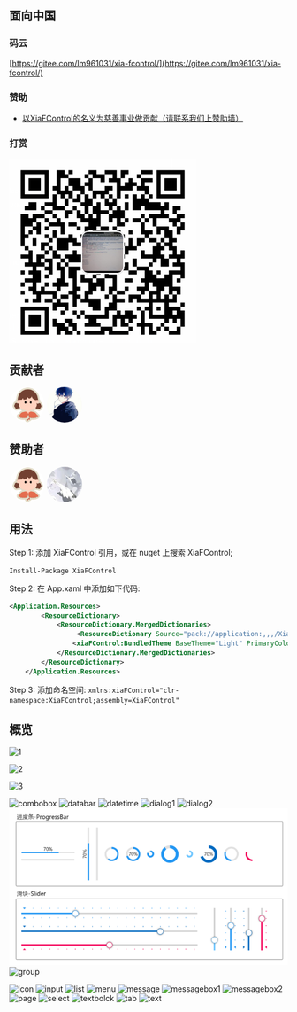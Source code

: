 ## 面向中国


### 码云

[https://gitee.com/lm961031/xia-fcontrol/](https://gitee.com/lm961031/xia-fcontrol/)

### 赞助

* [以XiaFControl的名义为慈善事业做贡献（请联系我们上赞助墙）](http://www.chinacharityfederation.org/ConfirmDonation/0.html?zhijie=3)

### 打赏

![打赏](https://raw.githubusercontent.com/LiuliuMao/LMFiles/master/XiaFControl/pay.png)

## 贡献者

<a href="https://github.com/LiuliuMao" target="_blank"><img style="border-radius:50%!important" width="64px" alt="ghost1372" src="https://raw.githubusercontent.com/LiuliuMao/LMFiles/master/XiaFControl/girl.png"></a></a>
<a href="https://github.com/justliuzm" target="_blank"><img style="border-radius:50%!important" width="64px" alt="ghost1372" src="https://raw.githubusercontent.com/LiuliuMao/LMFiles/master/XiaFControl/58766277.jpg"></a></a>

## 赞助者

<a href="https://github.com/LiuliuMao" target="_blank"><img style="border-radius:50%!important" width="64px" alt="bigorange1900" src="https://raw.githubusercontent.com/LiuliuMao/LMFiles/master/XiaFControl/girl.png"></a>
<a href="https://github.com/fengdeyingzi" target="_blank"><img style="border-radius:50%!important" width="64px" alt="bigorange1900" src="https://raw.githubusercontent.com/LiuliuMao/LMFiles/master/XiaFControl/18662432.jpg"></a>


## 用法

Step 1: 添加 XiaFControl 引用，或在 nuget 上搜索 XiaFControl;

```Install-Package XiaFControl```

Step 2: 在 App.xaml 中添加如下代码:
```XML
<Application.Resources>
        <ResourceDictionary>
            <ResourceDictionary.MergedDictionaries>
                 <ResourceDictionary Source="pack://application:,,,/XiaFControl;component/Themes/Basic/Generic.xaml" />
                <xiaFControl:BundledTheme BaseTheme="Light" PrimaryColor="XiaFPurple"/>
            </ResourceDictionary.MergedDictionaries>
        </ResourceDictionary>
    </Application.Resources>
```

Step 3: 添加命名空间:
`xmlns:xiaFControl="clr-namespace:XiaFControl;assembly=XiaFControl"`

## 概览

![1](https://gitee.com/lm961031/drawing-bed/raw/master/img/1.png)

![2](https://gitee.com/lm961031/drawing-bed/raw/master/img/2.png)

![3](https://gitee.com/lm961031/drawing-bed/raw/master/img/3.png)


![combobox](https://gitee.com/lm961031/drawing-bed/raw/master/XiaFControlFiles2.0.3/combobox.png)
![databar](https://gitee.com/lm961031/drawing-bed/raw/master/XiaFControlFiles2.0.3/databar.png)
![datetime](https://gitee.com/lm961031/drawing-bed/raw/master/XiaFControlFiles2.0.3/datetime.png)
![dialog1](https://gitee.com/lm961031/drawing-bed/raw/master/XiaFControlFiles2.0.3/dialog1.png)
![dialog2](https://gitee.com/lm961031/drawing-bed/raw/master/XiaFControlFiles2.0.3/dialog2.png)
![datatool](https://raw.githubusercontent.com/LiuliuMao/LMFiles/master/XiaFControl/datatool.png)
![group](https://gitee.com/lm961031/drawing-bed/raw/master/XiaFControlFiles2.0.3/group.png)


![icon](https://gitee.com/lm961031/drawing-bed/raw/master/XiaFControlFiles2.0.3/icon.png)
![input](https://gitee.com/lm961031/drawing-bed/raw/master/XiaFControlFiles2.0.3/input.png)
![list](https://gitee.com/lm961031/drawing-bed/raw/master/XiaFControlFiles2.0.3/list.png)
![menu](https://gitee.com/lm961031/drawing-bed/raw/master/XiaFControlFiles2.0.3/menu.png)
![message](https://gitee.com/lm961031/drawing-bed/raw/master/XiaFControlFiles2.0.3/message.png)
![messagebox1](https://gitee.com/lm961031/drawing-bed/raw/master/XiaFControlFiles2.0.3/messagebox1.png)
![messagebox2](https://gitee.com/lm961031/drawing-bed/raw/master/XiaFControlFiles2.0.3/messagebox2.png)
![page](https://gitee.com/lm961031/drawing-bed/raw/master/XiaFControlFiles2.0.3/page.png)
![select](https://gitee.com/lm961031/drawing-bed/raw/master/XiaFControlFiles2.0.3/select.png)
![textbolck](https://gitee.com/lm961031/drawing-bed/raw/master/XiaFControlFiles2.0.3/step.png)
![tab](https://gitee.com/lm961031/drawing-bed/raw/master/XiaFControlFiles2.0.3/tab.png)
![text](https://gitee.com/lm961031/drawing-bed/raw/master/XiaFControlFiles2.0.3/text.png)

